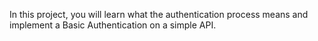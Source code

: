 In this project, you will learn what the authentication process means and implement a Basic Authentication on a simple API.